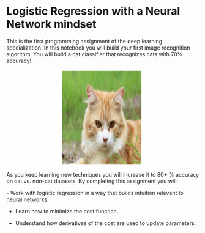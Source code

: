 <h1>Logistic Regression with a Neural Network mindset</h1>

<p>This is the first programming assignment of the deep learning specialization. In this notebook you will build your first image recognition algorithm. You will build a cat classifier that recognizes cats with 70% accuracy!</p>
<img src="images\cat001.png" width="500" height="250">
<p>As you keep learning new techniques you will increase it to 80+ % accuracy on cat vs. non-cat datasets. By completing this assignment you will:</p>
- Work with logistic regression in a way that builds intuition relevant to neural networks.

- Learn how to minimize the cost function.

- Understand how derivatives of the cost are used to update parameters.
